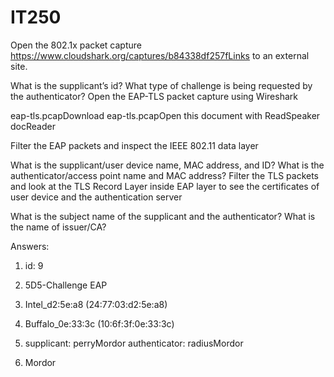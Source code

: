 # IT250
Open the 802.1x packet capture https://www.cloudshark.org/captures/b84338df257fLinks to an external site.

What is the supplicant’s id?
What type of challenge is being requested by the authenticator?
Open the EAP-TLS packet capture using Wireshark

eap-tls.pcapDownload eap-tls.pcapOpen this document with ReadSpeaker docReader

Filter the EAP packets and inspect the IEEE 802.11 data layer

What is the supplicant/user device name, MAC address, and ID?
What is the authenticator/access point name and MAC address?
Filter the TLS packets and look at the TLS Record Layer inside EAP layer to see the certificates of user device and the authentication server

What is the subject name of the supplicant and the authenticator?
What is the name of issuer/CA?

Answers:
1. id: 9

2. 5D5-Challenge EAP

3. Intel_d2:5e:a8 (24:77:03:d2:5e:a8)

4. Buffalo_0e:33:3c (10:6f:3f:0e:33:3c)

5. supplicant: perryMordor authenticator: radiusMordor

6. Mordor
